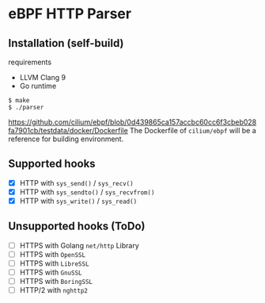 # eBPF HTTP Parser

## Installation (self-build)
requirements
- LLVM Clang 9
- Go runtime
```
$ make
$ ./parser
```

https://github.com/cilium/ebpf/blob/0d439865ca157accbc60cc6f3cbeb028fa7901cb/testdata/docker/Dockerfile
The Dockerfile of `cilium/ebpf` will be a reference for building environment.

## Supported hooks
- [x] HTTP with `sys_send()` / `sys_recv()`
- [x] HTTP with `sys_sendto()` / `sys_recvfrom()`
- [x] HTTP with `sys_write()` / `sys_read()`

## Unsupported hooks (ToDo)
- [ ] HTTPS with Golang `net/http` Library
- [ ] HTTPS with `OpenSSL`
- [ ] HTTPS with `LibreSSL`
- [ ] HTTPS with `GnuSSL`
- [ ] HTTPS with `BoringSSL`
- [ ] HTTP/2 with `nghttp2`

